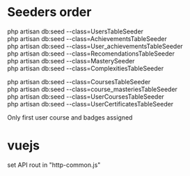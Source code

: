 <h1>Seeders order</h1>
php artisan db:seed --class=UsersTableSeeder<br>
php artisan db:seed --class=AchievementsTableSeeder<br>
php artisan db:seed --class=User_achievementsTableSeeder<br>
php artisan db:seed --class=RecomendationsTableSeeder<br>
php artisan db:seed --class=MasterySeeder<br>
php artisan db:seed --class=ComplexitiesTableSeeder<br>

php artisan db:seed --class=CoursesTableSeeder<br>
php artisan db:seed --class=course_masteriesTableSeeder<br>
php artisan db:seed --class=UserCoursesTableSeeder<br>
php artisan db:seed --class=UserCertificatesTableSeeder<br>

Only first user course and badges assigned<br>
<h1>vuejs</h1>
set API rout in "http-common.js"

